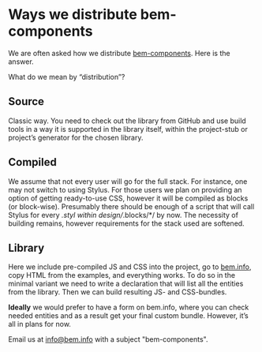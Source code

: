 # Ways we distribute bem-components

We are often asked how we distribute [bem-components](https://bem.info/libs/bem-components/). Here is the answer.

What do we mean by “distribution”?

## Source

Classic way. You need to check out the library from GitHub and use build tools in a way it is supported in the library itself, within the project-stub or project’s generator for the chosen library.

## Compiled

We assume that not every user will go for the full stack. For instance, one may not switch to using Stylus. For those users we plan on providing an option of getting ready-to-use CSS, however it will be compiled as blocks (or block-wise). Presumably there should be enough of a script that will call Stylus for every *.styl within design/*.blocks/*/ by now. The necessity of building remains, however requirements for the stack used are softened.

## Library

Here we include pre-compiled JS and CSS into the project, go to [bem.info](https://bem.info/), copy HTML from the examples, and everything works. To do so in the minimal variant we need to write a declaration that will list all the entities from the library. Then we can build resulting JS- and CSS-bundles.

**Ideally** we would prefer to have a form on bem.info, where you can check needed entities and as a result get your final custom bundle. However, it’s all in plans for now.

Email us at [info@bem.info](mailto:info@bem.info) with a subject "bem-components".
